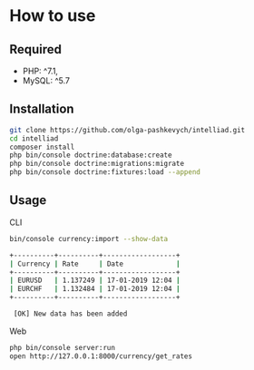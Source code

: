 # How to use

## Required
- PHP: ^7.1,
- MySQL: ^5.7

## Installation


```bash
git clone https://github.com/olga-pashkevych/intelliad.git
cd intelliad
composer install
php bin/console doctrine:database:create
php bin/console doctrine:migrations:migrate
php bin/console doctrine:fixtures:load --append

```

## Usage 

CLI
```bash
bin/console currency:import --show-data

+----------+----------+------------------+
| Currency | Rate     | Date             |
+----------+----------+------------------+
| EURUSD   | 1.137249 | 17-01-2019 12:04 |
| EURCHF   | 1.132484 | 17-01-2019 12:04 |
+----------+----------+------------------+

 [OK] New data has been added

```

Web
```bash
php bin/console server:run
open http://127.0.0.1:8000/currency/get_rates
```

